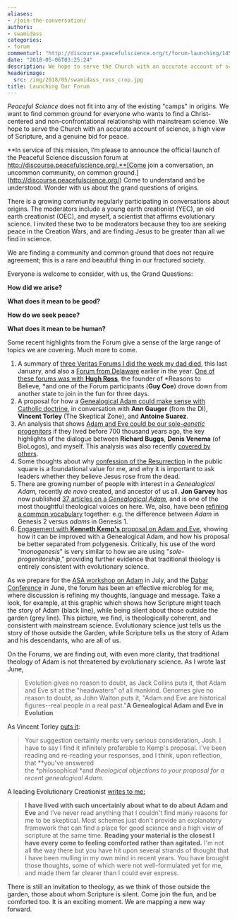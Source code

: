 ```yaml
---
aliases:
- /join-the-conversation/
authors:
- swamidass
categories:
- forum
commenturl: "http://discourse.peacefulscience.org/t/forum-launching/145"
date: "2018-05-06T03:25:24"
description: We hope to serve the Church with an accurate account of science, a high view of Scripture, and a genuine bid for peace.
headerimage:
  src: /img/2018/05/swamidass_ross_crop.jpg
title: Launching Our Forum
---
```


*Peaceful Science* does not fit into any of the existing "camps" in origins. We want to find common ground for everyone who wants to find a Christ-centered and non-confrontational relationship with mainstream science. We hope to serve the Church with an accurate account of science, a high view of Scripture, and a genuine bid for peace.

**In service of this mission, I’m please to announce the official launch of the Peaceful Science discussion forum at http://discourse.peacefulscience.org/.**[Come join a conversation, an uncommon community, on common ground.](http://discourse.peacefulscience.org/) Come to understand and be understood. Wonder with us about the grand questions of origins.

There is a growing community regularly participating in conversations about origins. The moderators include a young earth creationist (YEC), an old earth creationist (OEC), and myself, a scientist that affirms evolutionary science. I invited these two to be moderators because they too are seeking peace in the Creation Wars, and are finding Jesus to be greater than all we find in science.

We are finding a community and common ground that does not require agreement; this is a rare and beautiful thing in our fractured society.

Everyone is welcome to consider, with us, the Grand Questions:

**How did we arise?**

**What does it mean to be good?**

**How do we seek peace?**

**What does it mean to be human?**

Some recent highlights from the Forum give a sense of the large range of topics we are covering. Much more to come.

1.  A summary of [three Veritas Forums I did the week my dad died](https://discourse.peacefulscience.org/t/veritas-forums-the-week-dad-died-january-2018/77), this last January, and also a [Forum from Delaware](https://discourse.peacefulscience.org/t/is-there-truth-beyond-science-october-2017-veritas-forum/137) earlier in the year. [One of these forums was with **Hugh Ross**](https://discourse.peacefulscience.org/t/veritas-forums-the-week-dad-died-january-2018/77/5?u=swamidass), the founder of *Reasons to Believe, *and one of the Forum participants (**Guy Coe**) drove down from another state to join in the fun for three days.
2.  A proposal for how a [Genealogical Adam could make sense with Catholic doctrine](https://discourse.peacefulscience.org/t/a-catholic-approach-to-the-genealogical-adam/116/80?u=swamidass), in conversation with **Ann Gauger** (from the DI), **Vincent Torley** (The Skeptical Zone), and **Antoine Suarez**.
3.  An analysis that shows [Adam and Eve could be our sole-*genetic* progenitors](https://discourse.peacefulscience.org/t/heliocentric-certainty-against-a-bottleneck-of-two/61/18) if they lived before 700 thousand years ago, the key highlights of the dialogue between **Richard Buggs**, **Denis Venema** (of BioLogos), and myself. This analysis was also recently [covered by others](https://discourse.peacefulscience.org/t/env-covers-dialogue-on-adam/140/39).
4.  Some thoughts about why [confession of the Resurrection](https://discourse.peacefulscience.org/t/asking-about-the-resurrection/94/) in the public square is a foundational value for me, and why it is important to ask leaders whether they believe Jesus rose from the dead.
5.  There are growing number of people with interest in a *Genealogical Adam,* recently *de novo* created, and ancestor of us all. **Jon Garvey** has now published [37 articles on a *Genealogical Adam*](https://discourse.peacefulscience.org/t/genealogical-adam-on-the-hump-of-the-camel/131/6), and is one of the most thoughtful theological voices on here. We, also, have been [refining a common vocabulary](https://discourse.peacefulscience.org/t/adam-and-adams-not-adamites/119/52) together: e.g. the difference between *Adam* in Genesis 2 versus *adams* in Genesis 1.
6.  [Engagement with **Kenneth Kemp's** proposal on Adam and Eve](https://discourse.peacefulscience.org/t/kenneth-kemp-monogenesis-and-polygenesis/112), showing how it can be improved with a Genealogical Adam, and how his proposal be better separated from polygenesis. Critically, his use of the word "*monogenesis*" is very similar to how we are using "*sole-progenitorship*," providing further evidence that traditional theology is entirely consistent with evolutionary science.

As we prepare for the [ASA workshop on Adam](https://peacefulscience.org/reworking-adam/) in July, and the [Dabar Conference](http://henrycenter.tiu.edu/dabar-conference/) in June, the forum has been an effective microblog for me, where discussion is refining my thoughts, language and message. Take a look, for example, at this graphic which shows how Scripture might teach the story of Adam (black line), while being silent about those outside the garden (grey line). This picture, we find, is theologically coherent, and consistent with mainstream science. Evolutionary science just tells us the story of those outside the Garden, while Scripture tells us the story of Adam and his descendants, who are all of us.

On the Forums, we are finding out, with even more clarity, that traditional theology of Adam is not threatened by evolutionary science. As I wrote last June,

> Evolution gives no reason to doubt, as Jack Collins puts it, that Adam and Eve sit at the "headwaters" of all mankind. Genomes give no reason to doubt, as John Walton puts it, "Adam and Eve are historical figures--real people in a real past."**A Genealogical Adam and Eve in Evolution**

As Vincent Torley [puts it](https://discourse.peacefulscience.org/t/a-catholic-approach-to-the-genealogical-adam/116/80?u=swamidass):

> Your suggestion certainly merits very serious consideration, Josh. I have to say I find it infinitely preferable to Kemp's proposal. I've been reading and re-reading your responses, and I think, upon reflection, that **you've answered the *philosophical *and *theological *objections to your proposal for a recent genealogical Adam.**

A leading Evolutionary Creationist [writes to me:](https://discourse.peacefulscience.org/t/which-scenarios-of-adam-will-be-helpful/109/7)

> **I have lived with such uncertainly about what to do about Adam and Eve** and I've never read anything that I couldn't find many reasons for me to be skeptical. Most schemes just don't provide an explanatory framework that can find a place for good science and a high view of scripture at the same time. **Reading your material is the closest I have every come to feeling comforted rather than agitated.** I'm not all the way there but you have hit upon several strands of thought that I have been mulling in my own mind in recent years. You have brought those thoughts, some of which were not well-formulated yet for me, and made them far clearer than I could ever express.

There is still an invitation to theology, as we think of those outside the garden, those about whom Scripture is silent. Come join the fun, and be comforted too. It is an exciting moment. We are mapping a new way forward.
